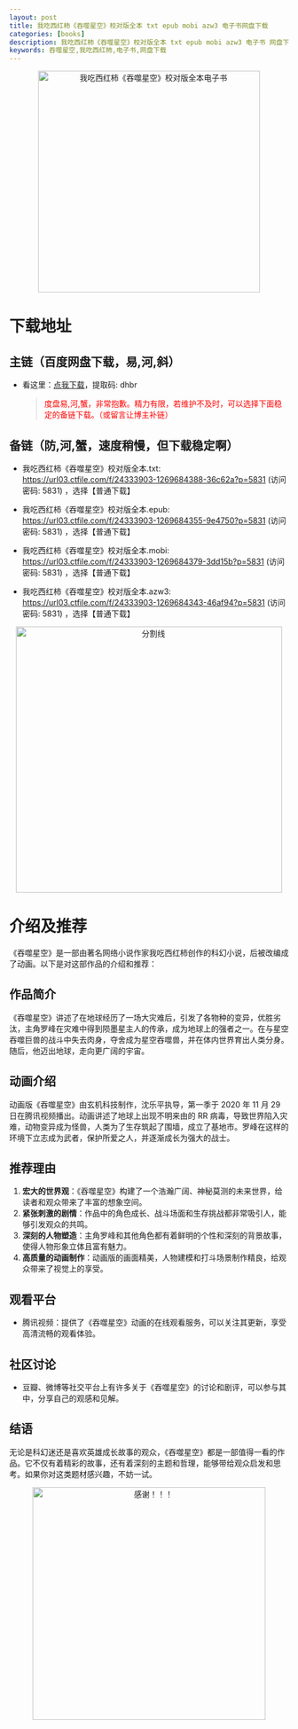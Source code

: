 ```yaml
---
layout: post
title: 我吃西红柿《吞噬星空》校对版全本 txt epub mobi azw3 电子书网盘下载
categories: [books]
description: 我吃西红柿《吞噬星空》校对版全本 txt epub mobi azw3 电子书 网盘下载
keywords: 吞噬星空,我吃西红柿,电子书,网盘下载
---
```


<div align="center"><img src="https://pic.imgdb.cn/item/666574265e6d1bfa05b5c9eb.jpg" alt="我吃西红柿《吞噬星空》校对版全本电子书" width="400px" height="auto"></div>

# 下载地址

## 主链（百度网盘下载，易,河,斜）

- 看这里：[点我下载](https://pan.baidu.com/s/1qZRtufNxueSwGGkzsLIB5A?pwd=dhbr)，提取码: dhbr

  > <p style="color:red" >度盘易,河,蟹，非常抱歉。精力有限，若维护不及时，可以选择下面稳定的备链下载。（或留言让博主补链）</p>

## 备链（防,河,蟹，速度稍慢，但下载稳定啊）

- 我吃西红柿《吞噬星空》校对版全本.txt: <https://url03.ctfile.com/f/24333903-1269684388-36c62a?p=5831> (访问密码: 5831) ，选择【普通下载】

- 我吃西红柿《吞噬星空》校对版全本.epub: <https://url03.ctfile.com/f/24333903-1269684355-9e4750?p=5831> (访问密码: 5831) ，选择【普通下载】

- 我吃西红柿《吞噬星空》校对版全本.mobi: <https://url03.ctfile.com/f/24333903-1269684379-3dd15b?p=5831> (访问密码: 5831) ，选择【普通下载】

- 我吃西红柿《吞噬星空》校对版全本.azw3: <https://url03.ctfile.com/f/24333903-1269684343-46af94?p=5831> (访问密码: 5831) ，选择【普通下载】

<div align="center"><img src="https://pic.imgdb.cn/item/6612476468eb935713c85291.gif" alt="分割线" width="480px" height="auto"/></div>

# 介绍及推荐

《吞噬星空》是一部由著名网络小说作家我吃西红柿创作的科幻小说，后被改编成了动画。以下是对这部作品的介绍和推荐：

## 作品简介

《吞噬星空》讲述了在地球经历了一场大灾难后，引发了各物种的变异，优胜劣汰，主角罗峰在灾难中得到陨墨星主人的传承，成为地球上的强者之一。在与星空吞噬巨兽的战斗中失去肉身，夺舍成为星空吞噬兽，并在体内世界育出人类分身。随后，他迈出地球，走向更广阔的宇宙。

## 动画介绍

动画版《吞噬星空》由玄机科技制作，沈乐平执导，第一季于 2020 年 11 月 29 日在腾讯视频播出。动画讲述了地球上出现不明来由的 RR 病毒，导致世界陷入灾难，动物变异成为怪兽，人类为了生存筑起了围墙，成立了基地市。罗峰在这样的环境下立志成为武者，保护所爱之人，并逐渐成长为强大的战士。

## 推荐理由

1. **宏大的世界观**：《吞噬星空》构建了一个浩瀚广阔、神秘莫测的未来世界，给读者和观众带来了丰富的想象空间。
2. **紧张刺激的剧情**：作品中的角色成长、战斗场面和生存挑战都非常吸引人，能够引发观众的共鸣。
3. **深刻的人物塑造**：主角罗峰和其他角色都有着鲜明的个性和深刻的背景故事，使得人物形象立体且富有魅力。
4. **高质量的动画制作**：动画版的画面精美，人物建模和打斗场景制作精良，给观众带来了视觉上的享受。

## 观看平台

- 腾讯视频：提供了《吞噬星空》动画的在线观看服务，可以关注其更新，享受高清流畅的观看体验。

## 社区讨论

- 豆瓣、微博等社交平台上有许多关于《吞噬星空》的讨论和剧评，可以参与其中，分享自己的观感和见解。

## 结语

无论是科幻迷还是喜欢英雄成长故事的观众，《吞噬星空》都是一部值得一看的作品。它不仅有着精彩的故事，还有着深刻的主题和哲理，能够带给观众启发和思考。如果你对这类题材感兴趣，不妨一试。

<div align="center"><img src="https://pic.imgdb.cn/item/661246bf68eb935713c7f81c.gif" alt="感谢！！！" width="420px" height="auto"/></div>
